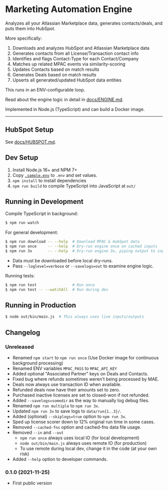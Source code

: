 # Marketing Automation Engine

Analyzes all your Atlassian Marketplace data, generates contacts/deals, and puts them into HubSpot.

More specifically:

1. Downloads and analyzes HubSpot and Atlassian Marketplace data
2. Generates contacts from all License/Transaction contact info
3. Identifies and flags Contact-Type for each Contact/Company
4. Matches up related MPAC events via similarity-scoring
5. Updates Contacts based on match results
6. Generates Deals based on match results
7. Upserts all generated/updated HubSpot data entities

This runs in an ENV-configurable loop.

Read about the engine logic in detail in [docs/ENGINE.md](./docs/ENGINE.md).

Implemented in Node.js (TypeScript) and can build a Docker image.

---

## HubSpot Setup

See [docs/HUBSPOT.md](./docs/HUBSPOT.md).


## Dev Setup

1. Install Node.js 16+ and NPM 7+
2. Copy [`.sample.env`](./.sample.env) to `.env` and set values.
3. `npm install` to install dependencies
4. `npm run build` to compile TypeScript into JavaScript at `out/`


## Running in Development

Compile TypeScript in background:

```sh
$ npm run watch
```

For general development:

```sh
$ npm run download -- --help  # Download MPAC & HubSpot data
$ npm run once     -- --help  # Dry-run engine once on cached inputs
$ npm run 3x       -- --help  # Dry-run engine 3x, piping output to input
```

* Data must be downloaded before local dry-runs.
* Pass `--loglevel=verbose` or `--savelogs=out` to examine engine logic.

Running tests:

```sh
$ npm run test                # Run once
$ npm run test -- --watchAll  # Run during dev
```


## Running in Production

```sh
$ node out/bin/main.js  # This always uses live inputs/outputs
```


## Changelog

### Unreleased

- Renamed `npm start` to `npm run once` (Use Docker image for continuous background processing)
- Renamed ENV variables `MPAC_PASS` to `MPAC_API_KEY`
- Added optional "Associated Partner" keys on Deals and Contacts.
- Fixed bug where refunds sometimes weren't being processed by MAE.
- Deals now always use transaction ID when available.
- Refunded deals now have their amounts set to zero.
- Purchased inactive licenses are set to closed-won if not refunded.
- Added `--savelogs=somedir` as the way to manually log debug files.
- Renamed `npm run multiple` to `npm run 3x`.
- Updated `npm run 3x` to save logs to `data/run{1..3}/`.
- Added (optional) `--skiplogs=true` option to `npm run 3x`.
- Sped up license scorer down to 12% original run time in some cases.
- Removed `--cached-fns` option and cached-fns data file usage.
- Removed `--in` and `--out`
  - `npm run once` always uses local IO (for local development)
  - `node out/bin/main.js` always uses remote IO (for production)
  - To use remote during local dev, change it in the code (at your own risk)
- Added `--help` option to developer commands.

### 0.1.0 (2021-11-25)

- First public version
